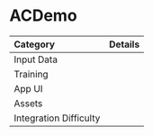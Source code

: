 # ACDemo

| Category | Details |
|:---|:---|
| Input Data |  |
| Training |  |
| App UI |  |
| Assets |  |
| Integration Difficulty |  |